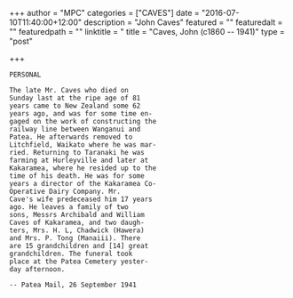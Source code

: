 +++
author = "MPC"
categories = ["CAVES"]
date = "2016-07-10T11:40:00+12:00"
description = "John Caves"
featured = ""
featuredalt = ""
featuredpath = ""
linktitle = "
title = "Caves, John (c1860 -- 1941)"
type = "post"

+++

    PERSONAL

    The late Mr. Caves who died on
    Sunday last at the ripe age of 81
    years came to New Zealand some 62
    years ago, and was for some time en-
    gaged on the work of constructing the
    railway line between Wanganui and
    Patea. He afterwards removed to
    Litchfield, Waikato where he was mar-
    ried. Returning to Taranaki he was
    farming at Hurleyville and later at
    Kakaramea, where he resided up to the
    time of his death. He was for some
    years a director of the Kakaramea Co-
    Operative Dairy Company. Mr.
    Cave's wife predeceased him 17 years
    ago. He leaves a family of two
    sons, Messrs Archibald and William
    Caves of Kakaramea, and two daugh-
    ters, Mrs. H. L, Chadwick (Hawera)
    and Mrs. P. Tong (Manaiii). There
    are 15 grandchildren and [14] great
    grandchildren. The funeral took
    place at the Patea Cemetery yester-
    day afternoon.

    -- Patea Mail, 26 September 1941
